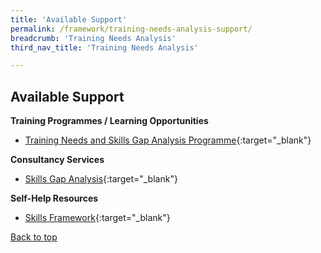 ```yaml
---
title: 'Available Support'
permalink: /framework/training-needs-analysis-support/
breadcrumb: 'Training Needs Analysis'
third_nav_title: 'Training Needs Analysis'

---
```




## **Available Support**

**Training Programmes / Learning Opportunities**
- [Training Needs and Skills Gap Analysis Programme](https://www.nyp.edu.sg/lifelong-learning/national-centre-of-excellence-for-workplace-learning-nace/courses-training.html){:target="_blank"}




**Consultancy Services**
- [Skills Gap Analysis](https://www.nyp.edu.sg/lifelong-learning/national-centre-of-excellence-for-workplace-learning-nace/services.html){:target="_blank"}




**Self-Help Resources**
- [Skills Framework](https://www.skillsfuture.sg/skills-framework){:target="_blank"}


[Back to top](#top)
